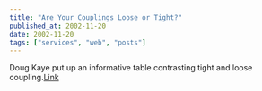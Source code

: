 ```yaml
---
title: "Are Your Couplings Loose or Tight?"
published_at: 2002-11-20
date: 2002-11-20
tags: ["services", "web", "posts"]
---
```

Doug Kaye put up an informative table contrasting tight and loose coupling.[Link](http://www.rds.com/doug/weblogs/webServicesStrategies/2002/11/18.html\#a726)